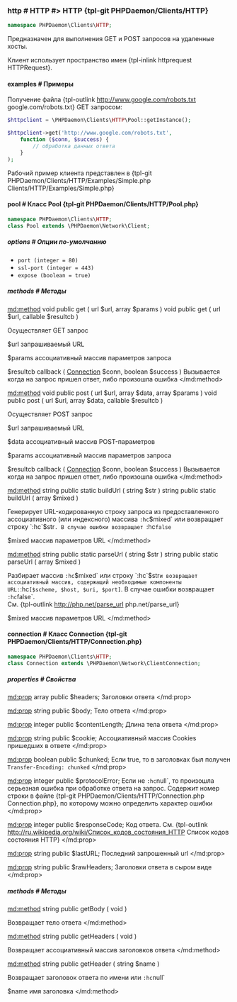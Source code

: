 ### http # HTTP #> HTTP {tpl-git PHPDaemon/Clients/HTTP}

```php
namespace PHPDaemon\Clients\HTTP;
```

Предназначен для выполнения GET и POST запросов на удаленные хосты.

Клиент использует пространство имен {tpl-inlink httprequest HTTPRequest}.

#### examples # Примеры

Получение файла {tpl-outlink http://www.google.com/robots.txt google.com/robots.txt} GET запросом:

```php
$httpclient = \PHPDaemon\Clients\HTTP\Pool::getInstance();

$httpclient->get('http://www.google.com/robots.txt',
	function ($conn, $success) {
		// обработка данных ответа
	}
);
```

Рабочий пример клиента представлен в {tpl-git PHPDaemon/Clients/HTTP/Examples/Simple.php Clients/HTTP/Examples/Simple.php}

#### pool # Класс Pool {tpl-git PHPDaemon/Clients/HTTP/Pool.php}

```php
namespace PHPDaemon\Clients\HTTP;
class Pool extends \PHPDaemon\Network\Client;
```

##### options # Опции по-умолчанию

 - `port (integer = 80)`
 - `ssl-port (integer = 443)`
 - `expose (boolean = true)`

##### methods # Методы

<md:method>
void public get ( url $url, array $params )
void public get ( url $url, callable $resultcb )

Осуществляет GET запрос

$url
запрашиваемый URL

$params
ассоциативный массив параметров запроса

$resultcb
callback ( [Connection](#../../connection) $conn, boolean $success )
Вызывается когда на запрос пришел ответ, либо произошла ошибка
</md:method>

<md:method>
void public post ( url $url, array $data, array $params )
void public post ( url $url, array $data, callable $resultcb )

Осуществляет POST запрос

$url
запрашиваемый URL

$data
ассоциативный массив POST-параметров

$params
ассоциативный массив параметров запроса

$resultcb
callback ( [Connection](#../../connection) $conn, boolean $success )
Вызывается когда на запрос пришел ответ, либо произошла ошибка
</md:method>

<md:method>
string public static buildUrl ( string $str )
string public static buildUrl ( array $mixed )

Генерирует URL-кодированную строку запроса из предоставленного ассоциативного (или индексного) массива `:hc`$mixed` или возвращает строку `:hc`$str`. В случае ошибки возвращает `:hc`false`

$mixed
массив параметров URL
</md:method>

<md:method>
string public static parseUrl ( string $str )
string public static parseUrl ( array $mixed )

Разбирает массив `:hc`$mixed` или строку `:hc`$str` и возвращает ассоциативный массив, содержащий необходимые компоненты URL: `:hc`[$scheme, $host, $uri, $port]`. В случае ошибки возвращает `:hc`false`.  
   См. {tpl-outlink http://php.net/parse_url php.net/parse_url}

$mixed
массив параметров URL
</md:method>

#### connection # Класс Connection {tpl-git PHPDaemon/Clients/HTTP/Connection.php}

```php
namespace PHPDaemon\Clients\HTTP;
class Connection extends \PHPDaemon\Network\ClientConnection;
```

##### properties # Свойства

<md:prop>
array public $headers;
Заголовки ответа
</md:prop>

<md:prop>
string public $body;
Тело ответа
</md:prop>

<md:prop>
integer public $contentLength;
Длина тела ответа
</md:prop>

<md:prop>
string public $cookie;
Ассоциативный массив Cookies пришедших в ответе
</md:prop>

<md:prop>
boolean public $chunked;
Если true, то в заголовках был получен `Transfer-Encoding: chunked`
</md:prop>

<md:prop>
integer public $protocolError;
Если не `:hc`null`, то произошла серьезная ошибка при обработке ответа на запрос. Содержит номер строки в файле {tpl-git PHPDaemon/Clients/HTTP/Connection.php Connection.php}, по которому можно определить характер ошибки
</md:prop>

<md:prop>
integer public $responseCode;
Код ответа. См. {tpl-outlink http://ru.wikipedia.org/wiki/Список_кодов_состояния_HTTP Список кодов состояния HTTP}
</md:prop>

<md:prop>
string public $lastURL;
Последний запрошенный url
</md:prop>

<md:prop>
string public $rawHeaders;
Заголовки ответа в сыром виде
</md:prop>

##### methods # Методы

<md:method>
string public getBody ( void )

Возвращает тело ответа
</md:method>

<md:method>
string public getHeaders ( void )

Возвращает ассоциативный массив заголовков ответа
</md:method>

<md:method>
string public getHeader ( string $name )

Возвращает заголовок ответа по имени или `:hc`null`

$name
имя заголовка
</md:method>